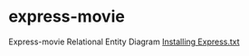 # express-movie
Express-movie Relational Entity Diagram
[Installing Express.txt](https://github.com/Jbdiba/express-movie/files/7689836/Installing.Express.txt)
